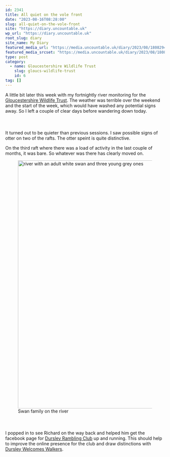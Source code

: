 ```yaml
---
id: 2341
title: All quiet on the vole front
date: "2023-08-16T08:28:00"
slug: all-quiet-on-the-vole-front
site: "https://diary.uncountable.uk"
wp_url: "https://diary.uncountable.uk"
root_slug: diary
site_name: My Diary
featured_media_url: "https://media.uncountable.uk/diary/2023/08/18082949/IMG20230816100654.webp"
featured_media_srcset: "https://media.uncountable.uk/diary/2023/08/18082949/IMG20230816100654-300x166.webp 300w, https://media.uncountable.uk/diary/2023/08/18082949/IMG20230816100654-1024x566.webp 1024w, https://media.uncountable.uk/diary/2023/08/18082949/IMG20230816100654-150x150.webp 150w, https://media.uncountable.uk/diary/2023/08/18082949/IMG20230816100654-640x354.webp 640w, https://media.uncountable.uk/diary/2023/08/18082949/IMG20230816100654.webp 2000w"
type: post
category:
  - name: Gloucestershire Wildlife Trust
    slug: gloucs-wildlife-trust
    id: 6
tag: []
---
```



<p>A little bit later this week with my fortnightly river monitoring for the <a href="https://www.gloucestershirewildlifetrust.co.uk/volunteer">Gloucestershire Wildlife Trust</a>.  The weather was terrible over the weekend and the start of the week, which would have washed any potential signs away.  So I left a couple of clear days before wandering down today.</p>


<style>.kb-row-layout-id2341_7c0e12-5d > .kt-row-column-wrap{align-content:start;}:where(.kb-row-layout-id2341_7c0e12-5d > .kt-row-column-wrap) > .wp-block-kadence-column{justify-content:start;}.kb-row-layout-id2341_7c0e12-5d > .kt-row-column-wrap{column-gap:var(--global-kb-gap-md, 2rem);row-gap:var(--global-kb-gap-md, 2rem);padding-top:var(--global-kb-spacing-sm, 1.5rem);padding-bottom:var(--global-kb-spacing-sm, 1.5rem);grid-template-columns:repeat(2, minmax(0, 1fr));}.kb-row-layout-id2341_7c0e12-5d > .kt-row-layout-overlay{opacity:0.30;}@media all and (max-width: 1024px){.kb-row-layout-id2341_7c0e12-5d > .kt-row-column-wrap{grid-template-columns:repeat(2, minmax(0, 1fr));}}@media all and (max-width: 767px){.kb-row-layout-id2341_7c0e12-5d > .kt-row-column-wrap{grid-template-columns:minmax(0, 1fr);}.kb-row-layout-id2341_7c0e12-5d > .kt-row-column-wrap > .wp-block-kadence-column:nth-of-type(1){order:2;}.kb-row-layout-id2341_7c0e12-5d > .kt-row-column-wrap > .wp-block-kadence-column:nth-of-type(2){order:1;}.kb-row-layout-id2341_7c0e12-5d > .kt-row-column-wrap > .wp-block-kadence-column:nth-of-type(3){order:12;}.kb-row-layout-id2341_7c0e12-5d > .kt-row-column-wrap > .wp-block-kadence-column:nth-of-type(4){order:11;}.kb-row-layout-id2341_7c0e12-5d > .kt-row-column-wrap > .wp-block-kadence-column:nth-of-type(5){order:22;}.kb-row-layout-id2341_7c0e12-5d > .kt-row-column-wrap > .wp-block-kadence-column:nth-of-type(6){order:21;}.kb-row-layout-id2341_7c0e12-5d > .kt-row-column-wrap > .wp-block-kadence-column:nth-of-type(7){order:32;}.kb-row-layout-id2341_7c0e12-5d > .kt-row-column-wrap > .wp-block-kadence-column:nth-of-type(8){order:31;}}</style><div class="kb-row-layout-wrap kb-row-layout-id2341_7c0e12-5d alignnone wp-block-kadence-rowlayout"><div class="kt-row-column-wrap kt-has-2-columns kt-row-layout-equal kt-tab-layout-inherit kt-mobile-layout-row kt-row-valign-top">
<style>.kadence-column2341_16f78f-11 > .kt-inside-inner-col,.kadence-column2341_16f78f-11 > .kt-inside-inner-col:before{border-top-left-radius:0px;border-top-right-radius:0px;border-bottom-right-radius:0px;border-bottom-left-radius:0px;}.kadence-column2341_16f78f-11 > .kt-inside-inner-col{column-gap:var(--global-kb-gap-sm, 1rem);}.kadence-column2341_16f78f-11 > .kt-inside-inner-col{flex-direction:column;}.kadence-column2341_16f78f-11 > .kt-inside-inner-col > .aligncenter{width:100%;}.kadence-column2341_16f78f-11 > .kt-inside-inner-col:before{opacity:0.3;}.kadence-column2341_16f78f-11{position:relative;}@media all and (max-width: 1024px){.kadence-column2341_16f78f-11 > .kt-inside-inner-col{flex-direction:column;justify-content:center;}}@media all and (max-width: 767px){.kadence-column2341_16f78f-11 > .kt-inside-inner-col{flex-direction:column;justify-content:center;}}</style>
<div class="wp-block-kadence-column kadence-column2341_16f78f-11"><div class="kt-inside-inner-col">
<p>It turned out to be quieter than previous sessions.  I saw possible signs of otter on two of the rafts.  The otter speint is quite distinctive.</p>



<p>On the third raft where there was a load of activity in the last couple of months, it was bare.  So whatever was there has clearly moved on.</p>
</div></div>


<style>.kadence-column2341_6fa22c-a3 > .kt-inside-inner-col,.kadence-column2341_6fa22c-a3 > .kt-inside-inner-col:before{border-top-left-radius:0px;border-top-right-radius:0px;border-bottom-right-radius:0px;border-bottom-left-radius:0px;}.kadence-column2341_6fa22c-a3 > .kt-inside-inner-col{column-gap:var(--global-kb-gap-sm, 1rem);}.kadence-column2341_6fa22c-a3 > .kt-inside-inner-col{flex-direction:column;}.kadence-column2341_6fa22c-a3 > .kt-inside-inner-col > .aligncenter{width:100%;}.kadence-column2341_6fa22c-a3 > .kt-inside-inner-col:before{opacity:0.3;}.kadence-column2341_6fa22c-a3{position:relative;}@media all and (max-width: 1024px){.kadence-column2341_6fa22c-a3 > .kt-inside-inner-col{flex-direction:column;justify-content:center;}}@media all and (max-width: 767px){.kadence-column2341_6fa22c-a3 > .kt-inside-inner-col{flex-direction:column;justify-content:center;}}</style>
<div class="wp-block-kadence-column kadence-column2341_6fa22c-a3"><div class="kt-inside-inner-col">
<figure class="wp-block-image size-large"><img loading="lazy" decoding="async" width="1024" height="785" src="https://media.uncountable.uk/diary/2023/08/18082948/IMG20230816100841-1024x785.webp" alt="river with an adult white swan and three young grey ones" class="wp-image-2342" srcset="https://media.uncountable.uk/diary/2023/08/18082948/IMG20230816100841-1024x785.webp 1024w, https://media.uncountable.uk/diary/2023/08/18082948/IMG20230816100841-300x230.webp 300w, https://media.uncountable.uk/diary/2023/08/18082948/IMG20230816100841-640x491.webp 640w, https://media.uncountable.uk/diary/2023/08/18082948/IMG20230816100841.webp 2000w" sizes="auto, (max-width: 1024px) 100vw, 1024px" /><figcaption class="wp-element-caption">Swan family on the river</figcaption></figure>
</div></div>

</div></div>


<p>I popped in to see Richard on the way back and helped him get the facebook page for <a href="https://www.dursleyramblingclub.co.uk/">Dursley Rambling Club</a> up and running.  This should help to improve the online presence for the club and draw distinctions with <a href="https://dursleywelcomeswalkers.org.uk/">Dursley Welcomes Walkers</a>.</p>
